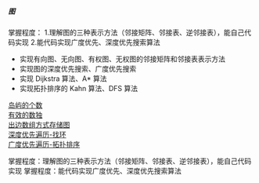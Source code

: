 ##### 图

掌握程度：
1.理解图的三种表示方法（邻接矩阵、邻接表、逆邻接表），能自己代码实现
2.能代码实现广度优先、深度优先搜索算法

* 实现有向图、无向图、有权图、无权图的邻接矩阵和邻接表表示方法
* 实现图的深度优先搜索、广度优先搜索
* 实现 Dijkstra 算法、A* 算法
* 实现拓扑排序的 Kahn 算法、DFS 算法

[岛屿的个数](../../src/main/java/com/kandy/algorithm/week05/LC200岛屿数量.java)<br/>
[有效的数独](../../src/main/java/com/kandy/algorithm/week10/LC36有效的数独.java)<br/>
[出边数组方式存储图](../../src/main/java/com/kandy/algorithm/week03/LC1245树的直径.java)<br/>
[深度优先遍历-找环](../../src/main/java/com/kandy/algorithm/week03/LC684冗余连接DFS找环法.java)<br/>
[广度优先遍历-拓扑排序](../../src/main/java/com/kandy/algorithm/week03/homework/LC210课程表II.java)<br/>

掌握程度：理解图的三种表示方法（邻接矩阵、邻接表、逆邻接表），能自己代码实现
掌握程度：能代码实现广度优先、深度优先搜索算法